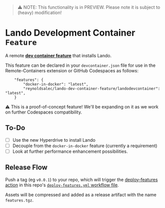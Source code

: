 > ⚠️ NOTE: This functionality is in PREVIEW. Please note it is subject to (heavy) modification!  

# Lando Development Container `Feature`

A remote [**dev container feature**](https://code.visualstudio.com/docs/remote/containers#_dev-container-features-preview) that installs Lando.

This feature can be declared in your `devcontainer.json` file for use in the Remote-Containers extension or GitHub Codespaces as follows:

```
	"features": {
		"docker-in-docker": "latest",
		"reynoldsalec/lando-dev-container-feature/landodevcontainer": "latest",
	}
```

:warning: This is a proof-of-concept feature! We'll be expanding on it as we work on further Codespaces compatibility.

## To-Do

- [ ] Use the new Hyperdrive to install Lando
- [ ] Decouple from the `docker-in-docker` feature (currently a requirement)
- [ ] Look at further performance enhancement possibilities.

## Release Flow

Push a tag (eg `v0.0.1`) to your repo, which will trigger the [deploy-features action](https://github.com/microsoft/publish-dev-container-features-action) in this repo's [`deploy-features.yml` workflow file](https://github.com/microsoft/dev-container-features-template/blob/main/.github/workflows/deploy-features.yml).

Assets will be compressed and added as a release artifact with the name `features.tgz`. 
